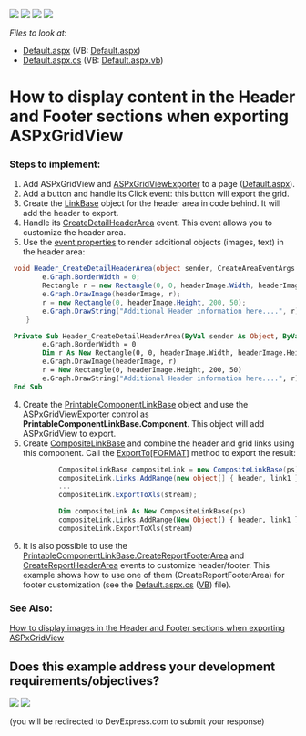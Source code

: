 <!-- default badges list -->
![](https://img.shields.io/endpoint?url=https://codecentral.devexpress.com/api/v1/VersionRange/128539384/16.1.7%2B)
[![](https://img.shields.io/badge/Open_in_DevExpress_Support_Center-FF7200?style=flat-square&logo=DevExpress&logoColor=white)](https://supportcenter.devexpress.com/ticket/details/E3184)
[![](https://img.shields.io/badge/📖_How_to_use_DevExpress_Examples-e9f6fc?style=flat-square)](https://docs.devexpress.com/GeneralInformation/403183)
[![](https://img.shields.io/badge/💬_Leave_Feedback-feecdd?style=flat-square)](#does-this-example-address-your-development-requirementsobjectives)
<!-- default badges end -->
<!-- default file list -->
*Files to look at*:

* [Default.aspx](./CS/WebSite/Default.aspx) (VB: [Default.aspx](./VB/WebSite/Default.aspx))
* [Default.aspx.cs](./CS/WebSite/Default.aspx.cs) (VB: [Default.aspx.vb](./VB/WebSite/Default.aspx.vb))
<!-- default file list end -->
# How to display content in the Header and Footer sections when exporting ASPxGridView

### Steps to implement:

1. Add ASPxGridView and [ASPxGridViewExporter](https://documentation.devexpress.com/AspNet/DevExpress.Web.ASPxGridViewExporter.class) to a page ([Default.aspx](./CS/WebSite/Default.aspx)).
2. Add a button and handle its Click event: this button will export the grid.
3. Create the [LinkBase](https://documentation.devexpress.com/CoreLibraries/DevExpress.XtraPrinting.LinkBase.class) object for the header area in code behind. It will add the header to export.
4. Handle its [CreateDetailHeaderArea](https://documentation.devexpress.com/CoreLibraries/DevExpress.XtraPrinting.LinkBase.CreateDetailHeaderArea.event) event. This event allows you to customize the header area. 
3. Use the [event properties](https://documentation.devexpress.com/CoreLibraries/DevExpress.XtraPrinting.CreateAreaEventArgs.Graph.property) to render additional objects (images, text) in the header area:
```cs
 void Header_CreateDetailHeaderArea(object sender, CreateAreaEventArgs e) {
        e.Graph.BorderWidth = 0;
        Rectangle r = new Rectangle(0, 0, headerImage.Width, headerImage.Height);
        e.Graph.DrawImage(headerImage, r); 
        r = new Rectangle(0, headerImage.Height, 200, 50);
        e.Graph.DrawString("Additional Header information here....", r);
    }
```
```vb
 Private Sub Header_CreateDetailHeaderArea(ByVal sender As Object, ByVal e As CreateAreaEventArgs)
		e.Graph.BorderWidth = 0
		Dim r As New Rectangle(0, 0, headerImage.Width, headerImage.Height)
		e.Graph.DrawImage(headerImage, r)
		r = New Rectangle(0, headerImage.Height, 200, 50)
		e.Graph.DrawString("Additional Header information here....", r)
 End Sub
```
4. Create the [PrintableComponentLinkBase](https://documentation.devexpress.com/CoreLibraries/DevExpress.XtraPrintingLinks.PrintableComponentLinkBase.class) object and use the ASPxGridViewExporter control as **PrintableComponentLinkBase.Component**. This object will add ASPxGridView to export.
5. Create [CompositeLinkBase](https://documentation.devexpress.com/CoreLibraries/DevExpress.XtraPrintingLinks.CompositeLinkBase.members) and combine the header and grid links using this component. Call the [ExportTo[FORMAT]](https://documentation.devexpress.com/CoreLibraries/DevExpress.XtraPrinting.LinkBase.ExportToXls.overloads) method to export the result:
```cs
            CompositeLinkBase compositeLink = new CompositeLinkBase(ps);
            compositeLink.Links.AddRange(new object[] { header, link1 });
            ...
            compositeLink.ExportToXls(stream);
```
```vb
            Dim compositeLink As New CompositeLinkBase(ps)
			compositeLink.Links.AddRange(New Object() { header, link1 })
			compositeLink.ExportToXls(stream)
```
6. It is also possible to use the [PrintableComponentLinkBase.CreateReportFooterArea](https://documentation.devexpress.com/CoreLibraries/DevExpress.XtraPrinting.LinkBase.CreateReportFooterArea.event) and [CreateReportHeaderArea](https://documentation.devexpress.com/CoreLibraries/DevExpress.XtraPrinting.LinkBase.CreateReportHeaderArea.event) events to customize header/footer. This example shows how to use one of them (CreateReportFooterArea) for footer customization (see the [Default.aspx.cs](./CS/WebSite/Default.aspx.cs) ([VB](./VB/WebSite/Default.aspx.vb)) file).


### See Also:
[How to display images in the Header and Footer sections when exporting ASPxGridView](https://www.devexpress.com/Support/Center/p/E1935)



<!-- feedback -->
## Does this example address your development requirements/objectives?

[<img src="https://www.devexpress.com/support/examples/i/yes-button.svg"/>](https://www.devexpress.com/support/examples/survey.xml?utm_source=github&utm_campaign=asp-net-web-forms-grid-export-display-content-in-header-and-footer&~~~was_helpful=yes) [<img src="https://www.devexpress.com/support/examples/i/no-button.svg"/>](https://www.devexpress.com/support/examples/survey.xml?utm_source=github&utm_campaign=asp-net-web-forms-grid-export-display-content-in-header-and-footer&~~~was_helpful=no)

(you will be redirected to DevExpress.com to submit your response)
<!-- feedback end -->
